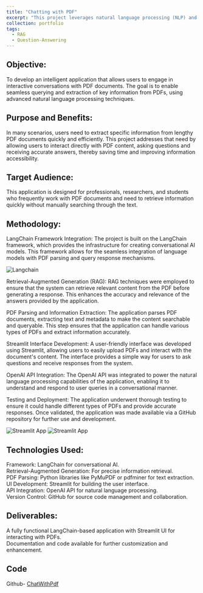 ```yaml
---
title: "Chatting with PDF"
excerpt: "This project leverages natural language processing (NLP) and Retrieval-Augmented Generation (RAG) to create an interactive PDF query system. Built using LangChain, it enables users to extract and retrieve key information from PDFs through conversational AI. The Streamlit-based interface allows seamless document interaction, while OpenAI API integration enhances response accuracy. PDF parsing is handled via PyMuPDF or pdfminer, ensuring robust text extraction. This tool is ideal for researchers, professionals, and students seeking quick, precise information retrieval from documents.  <br/> [![Title](https://navoditamathur.github.io/files/3..png)](https://navoditamathur.github.io/portfolio/portfolio-ChatWithPDF/) "
collection: portfolio
tags: 
  - RAG
  - Question-Answering
---
```


Objective:
------
To develop an intelligent application that allows users to engage in interactive conversations with PDF documents. The goal is to enable seamless querying and extraction of key information from PDFs, using advanced natural language processing techniques.

Purpose and Benefits:
------
In many scenarios, users need to extract specific information from lengthy PDF documents quickly and efficiently. This project addresses that need by allowing users to interact directly with PDF content, asking questions and receiving accurate answers, thereby saving time and improving information accessibility.

Target Audience:
------
This application is designed for professionals, researchers, and students who frequently work with PDF documents and need to retrieve information quickly without manually searching through the text.

Methodology:
------
LangChain Framework Integration:
The project is built on the LangChain framework, which provides the infrastructure for creating conversational AI models. This framework allows for the seamless integration of language models with PDF parsing and query response mechanisms.

![Langchain](https://d2908q01vomqb2.cloudfront.net/887309d048beef83ad3eabf2a79a64a389ab1c9f/2023/07/13/DBBLOG-3334-image001.png)

Retrieval-Augmented Generation (RAG):
RAG techniques were employed to ensure that the system can retrieve relevant content from the PDF before generating a response. This enhances the accuracy and relevance of the answers provided by the application.

PDF Parsing and Information Extraction:
The application parses PDF documents, extracting text and metadata to make the content searchable and queryable. This step ensures that the application can handle various types of PDFs and extract information accurately.

Streamlit Interface Development:
A user-friendly interface was developed using Streamlit, allowing users to easily upload PDFs and interact with the document's content. The interface provides a simple way for users to ask questions and receive responses from the system.

OpenAI API Integration:
The OpenAI API was integrated to power the natural language processing capabilities of the application, enabling it to understand and respond to user queries in a conversational manner.

Testing and Deployment:
The application underwent thorough testing to ensure it could handle different types of PDFs and provide accurate responses. Once validated, the application was made available via a GitHub repository for further use and development.

![Streamlit App](https://navoditamathur.github.io/files/ChatWithPdf-Demo_1.png)
![Streamlit App](https://navoditamathur.github.io/files/ChatWithPdf-Demo_2.png)


Technologies Used:
------
Framework: LangChain for conversational AI. <br />
Retrieval-Augmented Generation: For precise information retrieval. <br />
PDF Parsing: Python libraries like PyMuPDF or pdfminer for text extraction. <br />
UI Development: Streamlit for building the user interface. <br />
API Integration: OpenAI API for natural language processing. <br />
Version Control: GitHub for source code management and collaboration. <br />

Deliverables:
------
A fully functional LangChain-based application with Streamlit UI for interacting with PDFs.  <br />
Documentation and code available for further customization and enhancement.

Code
-------
Github- [ChatWithPdf](https://github.com/Navoditamathur/ChatWithPDF)
